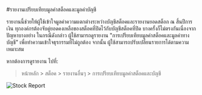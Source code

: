 <!-- add-breadcrumbs -->
#รายงานเปรียบเทียบมูลค่าสต็อคและมูลค่าบัญชี

รายงานนี้ช่วยให้ผู้ใช้เข้าใจมูลค่าความแตกต่างระหว่างบัญชีสต็อคและรายงานยอดสต็อก ณ สิ้นปีการเงิน ทุกองค์กรต้องจับคู่ยอดคงเหลือของสต็อคที่ปิดไว้กับบัญชีสต็อคที่ปิด บางครั้งก็ไม่ตรงกันเนื่องจากปัญหาบางอย่าง ในกรณีดังกล่าว ผู้ใช้สามารถดูรายงาน "การเปรียบเทียบมูลค่าสต็อคและมูลค่าทางบัญชี" เพื่อทำความเข้าใจธุรกรรมที่ไม่ถูกต้อง จากนั้น ผู้ใช้สามารถปรับเปลี่ยนรายการได้ตามความเหมาะสม

หากต้องการดูรายงาน ไปที่:

> หน้าหลัก > สต็อค > รายงานอื่นๆ > การเปรียบเทียบมูลค่าสต็อคและบัญชี

<img class="screenshot" alt="Stock Report" src="{{docs_base_url}}/assets/img/stock/stock-value-account-value-comparison.png">
